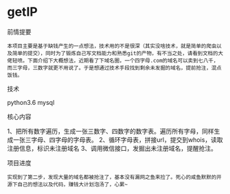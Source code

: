# getIP

前情提要

	本项目主要是基于缺钱产生的一点想法，技术用的不是很深（其实没啥技术，就是简单的爬虫以及简单的提交），同时为了锻炼自己写文档能力和熟悉git的产物，有不当之处，请看到文档的大佬轻喷。下面介绍下大概想法，近期看了下域名圈，一个四字母.com的域名可以卖到七八千，而三字母，三数字就更不用说了。于是想通过技术手段找到剩余未发掘的域名，提前抢注，混点饭钱。

技术

python3.6 mysql

核心内容

1、把所有数字遍历，生成一张三数字、四数字的数字表。遍历所有字母，同样生成一张三字母、四字母的字母表。
2、循环字母表，拼接url，提交到whois，读取注册信息，标识未注册域名
3、调用微信接口，发掘出未注册域名，提醒抢注。

项目进度

	实现到了第二步，发现大量的域名都被抢注了，基本没有漏网之鱼来捡了。死心的咸鱼默默的开源下自己的想法以及代码，赚钱大计划泡汤了，心累~

